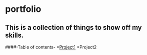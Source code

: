 # portfolio
## This is a collection of things to show off my skills.

####-Table of contents-
*[Project1](https://github.com/drnwltn/portfolio/project1)
*Project2